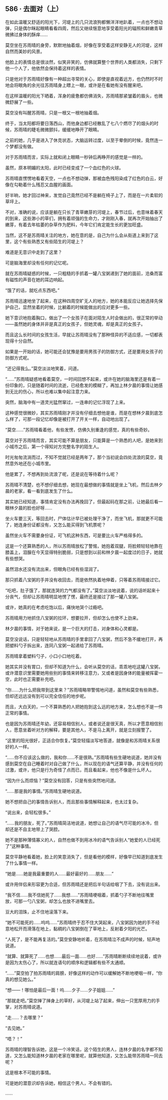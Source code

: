 ## 586 · 去面对（上）

在如此温暖又舒适的阳光下，河堤上的几只流浪狗都懒洋洋地趴着，一点也不想动弹，只是偶尔眯起眼睛看看四周，然后又继续惬意地享受着阳光的辐照和鲜嫩青草微拂过身体的酥痒……

莫空坐在苏雨晴的身旁，默默地抽着烟，好像在享受着这样安静无人的河堤，这样自然而美妙的风景。

他脸上的表情总是很淡然，似笑非笑的，仿佛就算整个世界的人类都消失，只剩下他一个人了，他依然会保持着这样的表情。

只是他对于苏雨晴好像有一种超出寻常的关心，即使是直视着远方，也仍然时不时地会将眼角的余光往苏雨晴身上瞟上一眼，或许是在看她有没有醒来吧。

在这样温暖的阳光下晒着，浑身的疲惫都仿佛消失，苏雨晴那紧皱着的眉头，也微微舒展了一些。

莫空没有叫醒苏雨晴，只是一根又一根地抽着烟。

终于，当太阳都将要日落西山，而他身边都已经散乱了七八个燃尽了的烟头的时候，苏雨晴的睫毛微微颤抖，缓缓地睁开了眼睛。

之前的她，几乎是进入了休克状态，大脑运转过度，以至于晕倒的时候，竟然连一个梦都没有做。

对于苏雨晴而言，实际上就和闭上眼睛一秒钟后再睁开的感觉是一样的。

虽然，原本明媚的太阳，此时已经变成了一个血红色的火球。

苏雨晴直愣愣地看着天空，一点也不想动弹，那被血色残阳染成了红色的白云，好像在勾勒着什么残忍又血腥的画面。

好半晌，她才回过神来，发觉自己竟然已经不是躺在椅子上了，而是在一片柔软的草坪上。

不对，准确的说，应该是躺在只长了青草嫩芽的河堤上，春节过后，也意味着春天的到来，这些渺小的草们，拥有着顽强的生命力，才刚刚入春，就再次开始抽出了嫩芽，有着去年枯萎的杂草作为肥料，今年它们肯定能生长的更加旺盛。

当然，这不是苏雨晴关注的地方，她在意的是，自己为什么会从街道上来到了这里，这个有些熟悉又有些陌生的河堤上？

难道是无意识中走到了这里？

可是脑海里却没有任何的记忆呢。

就在苏雨晴疑惑的时候，一只粗糙的手抓着一罐八宝粥递到了她的面前，沧桑而富有磁性的声音在她的耳边响起。

“饿了的话，就吃点东西吧。”

苏雨晴迅速地坐了起来，在这种四周空旷无人的地方，她的本能反应让她选择先保护自己，显然坐着的时候，比躺着的时候能做出的应对更多一些。

她下意识地抱着胸口，做出了一个女孩子在面对陌生人时会做出的，很正常的举动——虽然她的身体并非是真正的女孩子，但她灵魂，却是真正的女孩子。

而且这么长时间的女孩生活，早就让苏雨晴没有了那种怪异的不适应感，一切都表现得十分自然。

如果是一开始的话，她可能还会犹豫是要用男孩子的防御方式，还是要用女孩子的防御方式呢。

“还记得我么。”莫空淡淡地笑着，问道。

“……”苏雨晴疑惑地看着莫空，一时间回想不起来，或许在她的脑海里还是有着一份印象的，只是随着时间的流逝，已经愈发的模糊了，再加上林夕晨的事情让她感到无比的伤心，所以也难以集中起注意力来。

突然，脑海中有一道灵光猛然窜过，一连串的记忆浮现了上来。

这种感觉很微妙，其实苏雨晴刚才并没有仔细去想他是谁，而是在想林夕晨到底怎么样了，可那一段记忆却像是被打开了开关一样，自动地出现了。

“莫空……”苏雨晴看着他，有些发愣，仿佛久别重逢的感觉，真的有些奇妙。

莫空对于苏雨晴而言，其实可能不算是朋友，只能算是一个熟悉的人吧，是她来到小城市之后，第一个得知对方完整名字的陌生人。

时光匆匆流淌而过，不知不觉就已经是两年了，那个当初说会四处流浪的莫空，竟然意外地还在小城市里。

他是累了，不想再到处流浪了呢，还是说在等待着什么呢？

苏雨晴不清楚，也不想仔细去想，她现在最想做的事情就是坐上飞机，然后去林夕晨的老家，看一看到底发生了什么。

其实她已经知道，事情肯定没有办法再挽回了，但最起码在那之前，让她最后看一眼林夕晨的脸也好呀……

坐火车要三天，等回去时，尸体估计早已被处理干净了，而坐飞机，那就更不可能了，她连身份证都没有，又怎么能买得到飞机票呢？

虽然坐火车不需要身份证，可飞机这种东西，可是要比火车严格得多的。

这是一个还算熟悉的人，所以苏雨晴放松了警惕，她抱着双腿，将脸颊轻轻地靠在膝盖上，泪腺在今天显得特别脆弱，只是想到以前和林夕晨一起度过的日子，她就有些想哭。

虽然泪水还没有流出来，但眼角已经有些湿润了。

那只抓着八宝粥的手并没有收回去，而是依然执着地伸着，只等着苏雨晴接过它。

“吃吧，肚子饿了，那就连哭的力气都没有了。”莫空淡淡地说着，说的话听起来十分丧气，但却让苏雨晴明显地愣了愣，最终还是接过了那一罐八宝粥。

或许，她真的在考虑吃饱以后，痛快地哭个过瘾吧。

苏雨晴用力地抓住八宝粥的拉环，想要拉开，但却怎么也使不上劲来。

林夕晨的事情，对于她来说，是一个巨大的打击，对身体和心灵都是。

莫空没说话，只是轻轻地从苏雨晴的手里拿回了八宝粥，然后不急不缓地打开，再把塑料勺子拆出来，连同八宝粥一起递给了苏雨晴。

苏雨晴拿着塑料勺子，小口小口地吃着。

她其实并没有胃口，但却不知道为什么，会听从莫空的话，乖乖地吃这罐八宝粥，或许潜意识里需要她用些别的事情来转移注意力，又或者是因身体的能量被挥霍一空，此时也正需要补充吧。

“你……为什么把我带到这里来？”苏雨晴略带警惕地问道，虽然和莫空有些熟悉，但却还远远没有到可以完全信任的地步呢。

而且，大白天的，一个不算熟悉的人把她抱到这么远的地方来，怎么想也不是一件正常的事情。

也是因为苏雨晴还年幼，还容易相信别人，或者说还是很天真，所以才愿意相信别人，愿意坐着听对方的解释，要是其他人，不是马上离开，就是立刻报警了。

“这里的阳光很好，正适合你恢复。”莫空轻描淡写地答道，就像是和苏雨晴关系很好的人一样。

“……你不应该这么做的，我和你……不是很熟。”苏雨晴有些生硬地说道，她并没有感到莫空在自己睡着时对自己做了什么，所以现在的语气还算平静，并没有任何的过激，或许，他只是行为奇怪了点而已，而且看起来，他也不像是什么坏人。

“因为什么而烦恼？”莫空没有回答，只是有些突然地问道。

“……那是我的事情。”苏雨晴生硬地说道。

她不想把自己的事情告诉别人，而且那些事情解释起来，也太过复杂。

“说出来，会轻松很多。”

“……我的朋友，死了。”苏雨晴简洁地说道，她想让自己的语气尽可能的冰冷，但却还是不自主地带上了哭腔。

她不是那种薄情寡义的人，自然也做不到用冰冷的语气告诉别人“她爱的人已经死了”这种事情。

莫空平静地看着她，脸上的笑意消失了，但是看他的模样，好像早已知道到底发生了什么事情一样。

“她是……她是我最重要的人……最好最好的……朋友……”

或许用伴侣来形容更为合适，但苏雨晴还是把后半句话给咽了下去，没有说出来。

“我不信……我不信她死了……我想……”苏雨晴哽咽着，抓着勺子不断地往嘴里放，可那一勺八宝粥，却怎么也放不进嘴里去。

豆大的泪珠，止不住地滚落下来。

“她不可能死的……呜呜……”苏雨晴终于忍不住大哭起来，八宝粥因为她的手不经意地松开而滑落在地上，黏稠的八宝粥倒在了草地上，反射着夕阳的光芒。

“人死了，是不能再复活的。”莫空安静地听着，在苏雨晴泣不成声的时候，轻声地说道。

“就算、就算死了……也想……最后一面……也好……”苏雨晴断断续续地说着，或许是因为太伤心了，所以就连语句的顺序和逻辑都有些不太通顺。

“……”莫空拍了拍苏雨晴的肩膀，好像这样的动作可以缓解她不断地哽咽一样，“你真的想见她么。”

“想——！哪怕是最后一面！呜……夕子……夕子姐姐……”

“那就走吧。”莫空掸了掸身上的草籽，从河堤上站了起来，伸出一只宽厚用力的手掌，对苏雨晴说道。

“走……？去哪里？”

“去见她。”

“唔？！”

苏雨晴的理智告诉她，这是一个冷笑话，这个陌生的男人，连林夕晨的名字都不知道，又怎么能知道林夕晨的老家在哪里呢，就算他知道，又怎么能带苏雨晴一同去呢？

这是根本不可能的事情。

可是她的潜意识却告诉她，相信这个男人，不会有错的。

……

